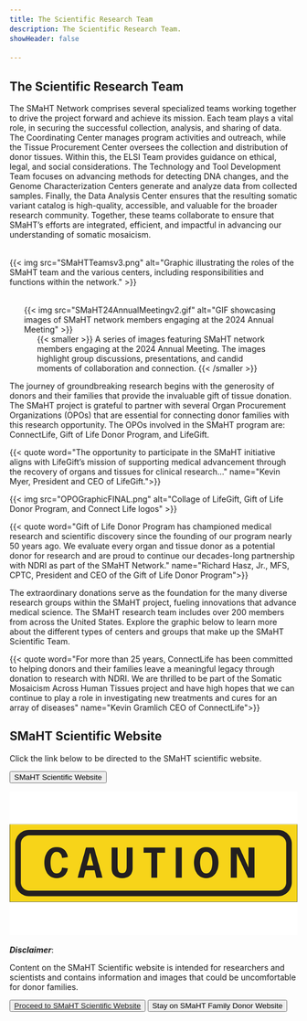 ```yaml
---
title: The Scientific Research Team
description: The Scientific Research Team.
showHeader: false

---
```


## The Scientific Research Team

The SMaHT Network comprises several specialized teams working together to drive the project forward and achieve its mission. Each team plays a vital role, in securing the successful collection, analysis, and sharing of data. The Coordinating Center manages program activities and outreach, while the Tissue Procurement Center oversees the collection and distribution of donor tissues. Within this, the ELSI Team provides guidance on ethical, legal, and social considerations. The Technology and Tool Development Team focuses on advancing methods for detecting DNA changes, and the Genome Characterization Centers generate and analyze data from collected samples. Finally, the Data Analysis Center ensures that the resulting somatic variant catalog is high-quality, accessible, and valuable for the broader research community. Together, these teams collaborate to ensure that SMaHT’s efforts are integrated, efficient, and impactful in advancing our understanding of somatic mosaicism.

<div style="margin-top: 2rem">
{{< img src="SMaHTTeamsv3.png" alt="Graphic illustrating the roles of the SMaHT team and the various centers, including responsibilities and functions within the network." >}}
</div>
<div style="width:90%;margin:auto;margin-top: 2rem">
{{< img src="SMaHT24AnnualMeetingv2.gif" alt="GIF showcasing images of SMaHT network members engaging at the 2024 Annual Meeting" >}}
<div style="max-width:90%;margin:auto">
{{< smaller >}}
A series of images featuring SMaHT network members engaging at the 2024 Annual Meeting. The images highlight group discussions, presentations, and candid moments of collaboration and connection.
{{< /smaller >}}
</div>
</div>

The journey of groundbreaking research begins with the generosity of donors and their families that provide the invaluable gift of tissue donation. The SMaHT project is grateful to partner with several Organ Procurement Organizations (OPOs) that are essential for connecting donor families with this research opportunity. The OPOs involved in the SMaHT program are: ConnectLife, Gift of Life Donor Program, and LifeGift.

{{< quote word="The opportunity to participate in the SMaHT initiative aligns with LifeGift’s mission of supporting medical advancement through the recovery of organs and tissues for clinical research..." name="Kevin Myer, President and CEO of LifeGift.">}}

{{< img src="OPOGraphicFINAL.png"  alt="Collage of LifeGift, Gift of Life Donor Program, and Connect Life logos" >}}

{{< quote word="Gift of Life Donor Program has championed medical research and scientific discovery since the founding of our program nearly 50 years ago. We evaluate every organ and tissue donor as a potential donor for research and are proud to continue our decades-long partnership with NDRI as part of the SMaHT Network." name="Richard Hasz, Jr., MFS, CPTC, President and CEO of the Gift of Life Donor Program">}}

The extraordinary donations serve as the foundation for the many diverse research groups within the SMaHT project, fueling innovations that advance medical science. The SMaHT research team includes over 200 members from across the United States. Explore the graphic below to learn more about the different types of centers and groups that make up the SMaHT Scientific Team.

{{< quote word="For more than 25 years, ConnectLife has been committed to helping donors and their families leave a meaningful legacy through donation to research with NDRI. We are thrilled to be part of the Somatic Mosaicism Across Human Tissues project and have high hopes that we can continue to play a role in investigating new treatments and cures for an array of diseases" name="Kevin Gramlich CEO of ConnectLife">}}


## SMaHT Scientific Website

Click the link below to be directed to the SMaHT scientific website.

<button id="id_reachout" class="to-main" onClick="showModal();">SMaHT Scientific Website</button>

<div id="myModal" class="modal">
    <!-- Modal content -->
        <div><img src="car-44144_640.png"></div>
            <div class="intro">
            <p><strong><em>Disclaimer</em></strong>: </p>
            <p >Content on the SMaHT Scientific website is intended for researchers and scientists and contains information and images that could be uncomfortable for donor families.</p>
            <button class="to-main"><a href="https://smaht.org">Proceed to SMaHT Scientific Website</a></button>
            <button class="close to-main">Stay on SMaHT Family Donor Website</button>
            </div>
        </div>
</div>

